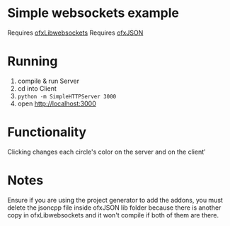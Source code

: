# Simple websockets example

Requires [ofxLibwebsockets](https://github.com/labatrockwell/ofxLibwebsockets)
Requires [ofxJSON](https://github.com/jefftimesten/ofxJSON)


# Running

1. compile & run Server
2. cd into Client
3. `python -m SimpleHTTPServer 3000`
4. open [http://localhost:3000](http://localhost:3000)

# Functionality

Clicking changes each circle's color on the server and on the client'

# Notes

Ensure if you are using the project generator to add the addons, you must delete the jsoncpp file inside ofxJSON lib folder because there is another copy in ofxLibwebsockets and it won't compile if both of them are there.

